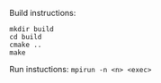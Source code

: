 Build instructions:

```
mkdir build
cd build
cmake ..
make
```

Run instuctions: `mpirun -n <n> <exec>`

